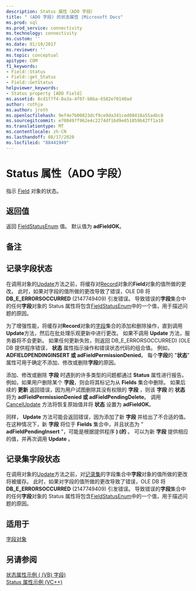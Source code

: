 ```yaml
---
description: Status 属性（ADO 字段）
title: " (ADO 字段) 的状态属性 |Microsoft Docs"
ms.prod: sql
ms.prod_service: connectivity
ms.technology: connectivity
ms.custom: ''
ms.date: 01/19/2017
ms.reviewer: ''
ms.topic: conceptual
apitype: COM
f1_keywords:
- Field::Status
- Field::get_Status
- Field::GetStatus
helpviewer_keywords:
- Status property [ADO Field]
ms.assetid: 8cd1f7f4-0a3a-4f07-b8ba-6582e70140ad
author: rothja
ms.author: jroth
ms.openlocfilehash: 9ef4e7b00823dcf9ce9da341ced08418a55a4bc8
ms.sourcegitcommit: e700497f962e4c2274df16d9e651059b42ff1a10
ms.translationtype: MT
ms.contentlocale: zh-CN
ms.lasthandoff: 08/17/2020
ms.locfileid: "88441949"
---
```

# <a name="status-property-ado-field"></a>Status 属性（ADO 字段）
指示 [Field](../../../ado/reference/ado-api/field-object.md) 对象的状态。  
  
## <a name="return-value"></a>返回值  
 返回 [FieldStatusEnum](../../../ado/reference/ado-api/fieldstatusenum.md) 值。 默认值为 **adFieldOK**。  
  
## <a name="remarks"></a>备注  
  
## <a name="record-field-status"></a>记录字段状态  
 在调用对象的[Update](../../../ado/reference/ado-api/update-method.md)方法之前，将缓存对[Record](../../../ado/reference/ado-api/record-object-ado.md)对象的**Field**对象的值所做的更改。 此时，如果对字段的值所做的更改导致了错误，OLE DB 将 **DB_E_ERRORSOCCURRED** (2147749409) 引发错误。 导致错误的**字段**集合中的任何**字段**对象的 Status 属性将包含[FieldStatusEnum](../../../ado/reference/ado-api/fieldstatusenum.md)中的一个值，用于描述问题的原因。  
  
 为了增强性能，将缓存对**Record**对象的[字段](../../../ado/reference/ado-api/fields-collection-ado.md)集合的添加和删除操作，直到调用**Update**方法，然后在批处理乐观更新中进行更改。 如果不调用 **Update** 方法，服务器将不会更新。 如果任何更新失败，则返回 DB_E_ERRORSOCCURRED)  (OLE DB 提供程序错误， **状态** 属性指示操作和错误状态代码的组合值。 例如， **ADFIELDPENDINGINSERT 或 adFieldPermissionDenied**。 每个**字段**的 "**状态**" 属性可用于确定不添加、修改或删除**字段**的原因。  
  
 添加、修改或删除 **字段** 时遇到的许多类型的问题都通过 **Status** 属性进行报告。 例如，如果用户删除某个 **字段**，则会将其标记为从 **Fields** 集合中删除。 如果后续的 **更新** 返回错误，因为用户试图删除其没有权限的 **字段** ，则该 **字段** 的 **状态** 将为 **adFieldPermissionDenied 或 adFieldPendingDelete**。 调用 [CancelUpdate](../../../ado/reference/ado-api/cancelupdate-method-ado.md) 方法将恢复原始值并将 **状态** 设置为 **adFieldOK**。  
  
 同样， **Update** 方法可能会返回错误，因为添加了新 **字段** 并给出了不合适的值。 在这种情况下，新 **字段** 将位于 **Fields** 集合中，并且状态为 " **adFieldPendingInsert** "，可能是根据提供程序 **)  (的** 。 可以为新 **字段** 提供相应的值，并再次调用 **Update** 。  
  
## <a name="recordset-field-status"></a>记录集字段状态  
 在调用对象的[Update](../../../ado/reference/ado-api/update-method.md)方法之前，对[记录集](../../../ado/reference/ado-api/recordset-object-ado.md)的字段集合中**字段**对象的值所做的更改将被缓存。 此时，如果对字段的值所做的更改导致了错误，OLE DB 将 **DB_E_ERRORSOCCURRED** (2147749409) 引发错误。 导致错误的**字段**集合中的任何**字段**对象的 Status 属性将包含[FieldStatusEnum](../../../ado/reference/ado-api/fieldstatusenum.md)中的一个值，用于描述问题的原因。  
  
## <a name="applies-to"></a>适用于  
 [字段对象](../../../ado/reference/ado-api/field-object.md)  
  
## <a name="see-also"></a>另请参阅  
 [状态属性示例 ( (VB) 字段) ](../../../ado/reference/ado-api/status-property-example-field-vb.md)   
 [Status 属性示例 (VC++)](../../../ado/reference/ado-api/status-property-example-vc.md)   
